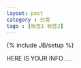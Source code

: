 ```yaml
---
layout: post
category : 分类
tags : [标签1 标签2]
---
```

{% include JB/setup %}

HERE IS YOUR INFO ....